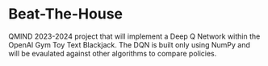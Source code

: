 # Beat-The-House
QMIND 2023-2024 project that will implement a Deep Q Network within the OpenAI Gym Toy Text Blackjack. The DQN is built only using NumPy and will be evaulated against other algorithms to compare policies. 
